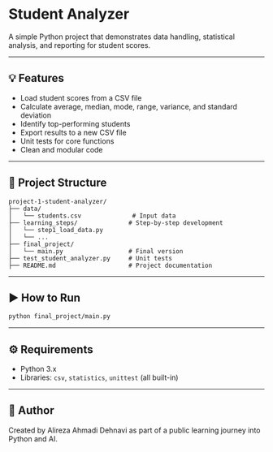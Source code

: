 # Student Analyzer

A simple Python project that demonstrates data handling, statistical analysis, and reporting for student scores.

---

## 💡 Features

- Load student scores from a CSV file
- Calculate average, median, mode, range, variance, and standard deviation
- Identify top-performing students
- Export results to a new CSV file
- Unit tests for core functions
- Clean and modular code

---

## 📂 Project Structure

```
project-1-student-analyzer/
├── data/
│   └── students.csv              # Input data
├── learning_steps/              # Step-by-step development
│   └── step1_load_data.py
│   └── ...
├── final_project/
│   └── main.py                  # Final version
├── test_student_analyzer.py     # Unit tests
├── README.md                    # Project documentation
```

---

## ▶️ How to Run

```bash
python final_project/main.py
```

---

## ⚙️ Requirements

- Python 3.x
- Libraries: `csv`, `statistics`, `unittest` (all built-in)

---

## 📘 Author

Created by Alireza Ahmadi Dehnavi as part of a public learning journey into Python and AI.
